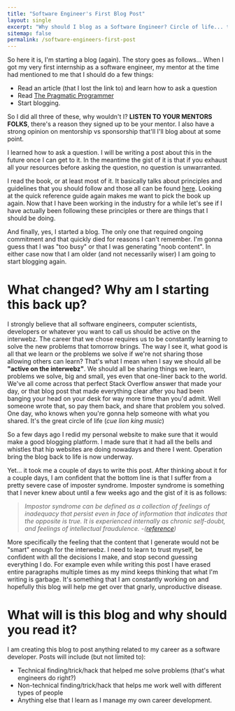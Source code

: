 ```yaml
---
title: "Software Engineer's First Blog Post"
layout: single
excerpt: "Why should I blog as a Software Engineer? Circle of life... that's why"
sitemap: false
permalink: /software-engineers-first-post
---
```


So here it is, I'm starting a blog (again). The story goes as follows... When I got my very first internship as a software engineer, my mentor at the time had mentioned to me that I should do a few things:

* Read an article (that I lost the link to) and learn how to ask a question
* Read  <a  href="https://www.amazon.com/gp/product/020161622X/ref=as_li_tl?ie=UTF8&camp=1789&creative=9325&creativeASIN=020161622X&linkCode=as2&tag=onespeed-20&linkId=e287c6f5d30b5c9fe925a6993ab57887">The Pragmatic Programmer</a><img src="//ir-na.amazon-adsystem.com/e/ir?t=onespeed-20&l=am2&o=1&a=020161622X" width="1" height="1" border="0" alt="" style="border:none !important; margin:0px !important;" />
* Start blogging.

So I did all three of these, why wouldn't I? **LISTEN TO YOUR MENTORS FOLKS**, there's a reason they signed up to be your mentor. I also have a strong opinion on mentorship vs sponsorship that'll I'll blog about at some point.

I learned how to ask a question. I will be writing a post about this in the future once I can get to it. In the meantime the gist of it is that if you exhaust all your resources before asking the question, no question is unwarranted.

I read the book, or at least most of it. It basically talks about principles and guidelines that you should follow and those all can be found <a href="https://blog.codinghorror.com/a-pragmatic-quick-reference/" target="_blank">here</a>. Looking at the quick reference guide again makes me want to pick the book up again. Now that I have been working in the industry for a while let's see if I have actually been following these principles or there are things that I should be doing.

And finally, yes, I started a blog. The only one that required ongoing commitment and that quickly died for reasons I can't remember. I'm gonna guess that I was "too busy" or that I was generating "noob content". In either case now that I am older (and not necessarily wiser) I am going to start blogging again.

# What changed? Why am I starting this back up?

I strongly believe that all software engineers, computer scientists, developers or whatever you want to call us should be active on the interwebz. The career that we chose requires us to be constantly learning to solve the new problems that tomorrow brings. The way I see it, what good is all that we learn or the problems we solve if we're not sharing those allowing others can learn? That's what I mean when I say we should all be **"active on the interwebz"**. We should all be sharing things we learn, problems we solve, big and small, yes even that one-liner back to the world. We've all come across that perfect Stack Overflow answer that made your day, or that blog post that made everything clear after you had been banging your head on your desk for way more time than you'd admit. Well someone wrote that, so pay them back, and share that problem you solved. One day, who knows when you're gonna help someone with what you shared. It's the great circle of life (*cue lion king music*)

So a few days ago I redid my personal website to make sure that it would make a good blogging platform. I made sure that it had all the bells and whistles that hip websites are doing nowadays and there I went. Operation bring the blog back to life is now underway.

Yet... it took me a couple of days to write this post. After thinking about it for a couple days, I am confident that the bottom line is that I suffer from a pretty severe case of imposter syndrome. Imposter syndrome is something that I never knew about until a few weeks ago and the gist of it is as follows:

> *Impostor syndrome can be defined as a collection of feelings of inadequacy that persist even in face of information that indicates that the opposite is true. It is experienced internally as chronic self-doubt, and feelings of intellectual fraudulence. -([reference](https://counseling.caltech.edu/general/InfoandResources/Impostor))*

More specifically the feeling that the content that I generate would not be "smart" enough for the interwebz. I need to learn to trust myself, be confident with all the decisions I make, and stop second guessing everything I do. For example even while writing this post I have erased entire paragraphs multiple times as my mind keeps thinking that what I'm writing is garbage. It's something that I am constantly working on and hopefully this blog will help me get over that gnarly, unproductive disease.

# What will is this blog and why should you read it?

I am creating this blog to post anything related to my career as a software developer. Posts will include (but not limited to):

* Technical finding/trick/hack that helped me solve problems (that's what engineers do right?)
* Non-technical finding/trick/hack that helps me work well with different types of people
* Anything else that I learn as I manage my own career development.
